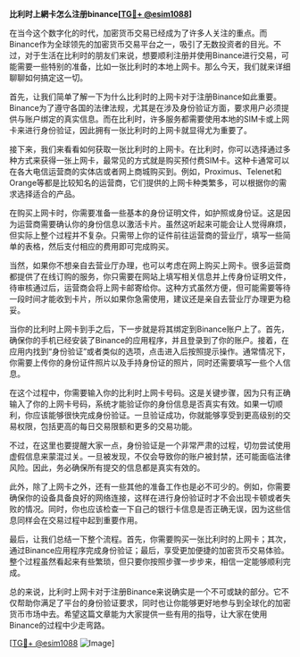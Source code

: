 **比利时上網卡怎么注册binance[[TG💪+ @esim1088](https://t.me/s/esim1088)]**

在当今这个数字化的时代，加密货币交易已经成为了许多人关注的重点。而Binance作为全球领先的加密货币交易平台之一，吸引了无数投资者的目光。不过，对于生活在比利时的朋友们来说，想要顺利注册并使用Binance进行交易，可能需要一些特别的准备，比如一张比利时的本地上网卡。那么今天，我们就来详细聊聊如何搞定这一切。

首先，让我们简单了解一下为什么比利时的上网卡对于注册Binance如此重要。Binance为了遵守各国的法律法规，尤其是在涉及身份验证方面，要求用户必须提供与账户绑定的真实信息。而在比利时，许多服务都需要使用本地的SIM卡或上网卡来进行身份验证，因此拥有一张比利时的上网卡就显得尤为重要了。

接下来，我们来看看如何获取一张比利时的上网卡。在比利时，你可以选择通过多种方式来获得一张上网卡，最常见的方式就是购买预付费SIM卡。这种卡通常可以在各大电信运营商的实体店或者网上商城购买到。例如，Proximus、Telenet和Orange等都是比较知名的运营商，它们提供的上网卡种类繁多，可以根据你的需求选择适合的产品。

在购买上网卡时，你需要准备一些基本的身份证明文件，如护照或身份证。这是因为运营商需要确认你的身份信息以激活卡片。虽然这听起来可能会让人觉得麻烦，但实际上整个过程并不复杂。只需带上你的证件前往运营商的营业厅，填写一些简单的表格，然后支付相应的费用即可完成购买。

当然，如果你不想亲自去营业厅办理，也可以考虑在网上购买上网卡。很多运营商都提供了在线订购的服务，你只需要在网站上填写相关信息并上传身份证明文件，待审核通过后，运营商会将上网卡邮寄给你。这种方式虽然方便，但可能需要等待一段时间才能收到卡片，所以如果你急需使用，建议还是亲自去营业厅办理更为稳妥。

当你的比利时上网卡到手之后，下一步就是将其绑定到Binance账户上了。首先，确保你的手机已经安装了Binance的应用程序，并且登录到了你的账户。接着，在应用内找到“身份验证”或者类似的选项，点击进入后按照提示操作。通常情况下，你需要上传你的身份证件照片以及手持身份证的照片，同时还需要填写一些个人信息。

在这个过程中，你需要输入你的比利时上网卡号码。这是关键步骤，因为只有正确输入了你的上网卡号码，系统才能验证你的身份信息是否真实有效。如果一切顺利，你应该能够很快完成身份验证。一旦验证成功，你就能够享受到更高级别的交易权限，包括更高的每日交易限额和更多的交易功能。

不过，在这里也要提醒大家一点，身份验证是一个非常严肃的过程，切勿尝试使用虚假信息来蒙混过关。一旦被发现，不仅会导致你的账户被封禁，还可能面临法律风险。因此，务必确保所有提交的信息都是真实有效的。

此外，除了上网卡之外，还有一些其他的准备工作也是必不可少的。例如，你需要确保你的设备具备良好的网络连接，这样在进行身份验证时才不会出现卡顿或者失败的情况。同时，你也应该检查一下自己的银行卡信息是否正确无误，因为这些信息同样会在交易过程中起到重要作用。

最后，让我们总结一下整个流程。首先，你需要购买一张比利时的上网卡；其次，通过Binance应用程序完成身份验证；最后，享受更加便捷的加密货币交易体验。整个过程虽然看起来有些繁琐，但只要你按照步骤一步步来，相信一定能够顺利完成。

总的来说，比利时上网卡对于注册Binance来说确实是一个不可或缺的部分。它不仅帮助你满足了平台的身份验证要求，同时也让你能够更好地参与到全球化的加密货币市场中去。希望这篇文章能为大家提供一些有用的指导，让大家在使用Binance的过程中少走弯路。

[[TG💪+ @esim1088](https://t.me/s/esim1088) ![Image](https://i.postimg.cc/4NQfJmqS/Snipaste-2025-05-13-00-14-12.png)]